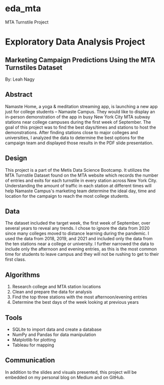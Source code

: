 # eda_mta
MTA Turnstile Project 

# Exploratory Data Analysis Project

## Marketing Campaign Predictions Using the MTA Turnstiles Dataset
By: Leah Nagy

## Abstract
Namaste Home, a yoga & meditation streaming app, is launching a new app just for college students – Namaste Campus. They would like to display an in-person demonstration of the app in busy New York City MTA subway stations near college campuses during the first week of September. The goal of this project was to find the best days/times and stations to host the demonstrations. After finding stations close to major colleges and universities, I analyzed the data to determine the best options for the campaign team and displayed those results in the PDF slide presentation.

## Design
This project is a part of the Metis Data Science Bootcamp. It utilizes the MTA Turnstile Dataset found on the MTA website which records the number of entries and exits for each turnstile in every station across New York City. Understanding the amount of traffic in each station at different times will help Namaste Campus's marketing team determine the ideal day, time and location for the campaign to reach the most college students.

## Data
The dataset included the target week, the first week of September, over several years to reveal any trends. I chose to ignore the data from 2020 since many colleges moved to distance learning during the pandemic. I used the data from 2018, 2019, and 2021 and included only the data from the ten stations near a college or university.  I further narrowed the data to include only the afternoon and evening entries, as this is the most common time for students to leave campus and they will not be rushing to get to their first class.  

## Algorithms

1.	Research college and MTA station locations
2.	Clean and prepare the data for analysis
3.	Find the top three stations with the most afternoon/evening entries
4.	Determine the best days of the week looking at previous years

## Tools
* SQLite to import data and create a database
* NumPy and Pandas for data manipulation
* Matplotlib for plotting
* Tableau for mapping

## Communication
In addition to the slides and visuals presented, this project will be embedded on my personal blog on Medium and on GitHub.
